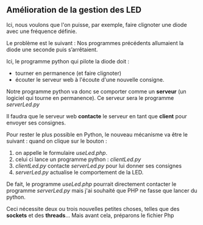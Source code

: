 ## Amélioration de la gestion des LED

Ici, nous voulons que l'on puisse, par exemple,
faire clignoter une diode avec une fréquence définie.

Le problème est le suivant :
Nos programmes précédents allumaient la diode une seconde
puis s’arrêtaient.

Ici, le programme python qui pilote la diode doit :
- tourner en permanence (et faire clignoter)
- écouter le serveur web à l'écoute d'une nouvelle consigne.

Notre programme python va donc se comporter comme un **serveur**
(un logiciel qui tourne en permanence). Ce serveur sera le programme *serverLed.py*

Il faudra que le serveur web **contacte** le serveur
en tant que **client** pour envoyer ses consignes.

Pour rester le plus possible en Python, le nouveau mécanisme va
être le suivant :
quand on clique sur le bouton :
1. on appelle le formulaire *useLed.php*.
2. celui ci lance un programme python : *clientLed.py*
3. *clientLed.py* contacte *serverLed.py* pour lui donner ses consignes
4. *serverLed.py* actualise le comportement de la LED.

De fait, le programme *useLed.php* pourrait directement contacter
le programme *serverLed.py* mais j'ai souhaité que PHP ne fasse
que lancer du python.

Ceci nécessite deux ou trois nouvelles petites choses,
telles que des **sockets** et des **threads**...
Mais avant cela, préparons le fichier Php
